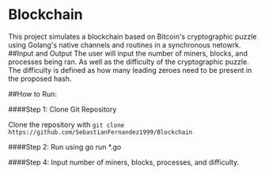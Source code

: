 # Blockchain
This project simulates a blockchain based on Bitcoin's cryptographic puzzle using Golang's native channels and routines in a synchronous netowrk.
##Input and Output
The user will input the number of miners, blocks, and processes being ran. As well as the difficulty of the cryptographic puzzle. The difficulty is defined as how many leading zeroes need to be present in the proposed hash.

##How to Run:

####Step 1: Clone Git Repository

Clone the repository with `git clone https://github.com/SebastianFernandez1999/Blockchain`

####Step 2: Run using go run *.go

####Step 4: Input number of miners, blocks, processes, and difficulty.


